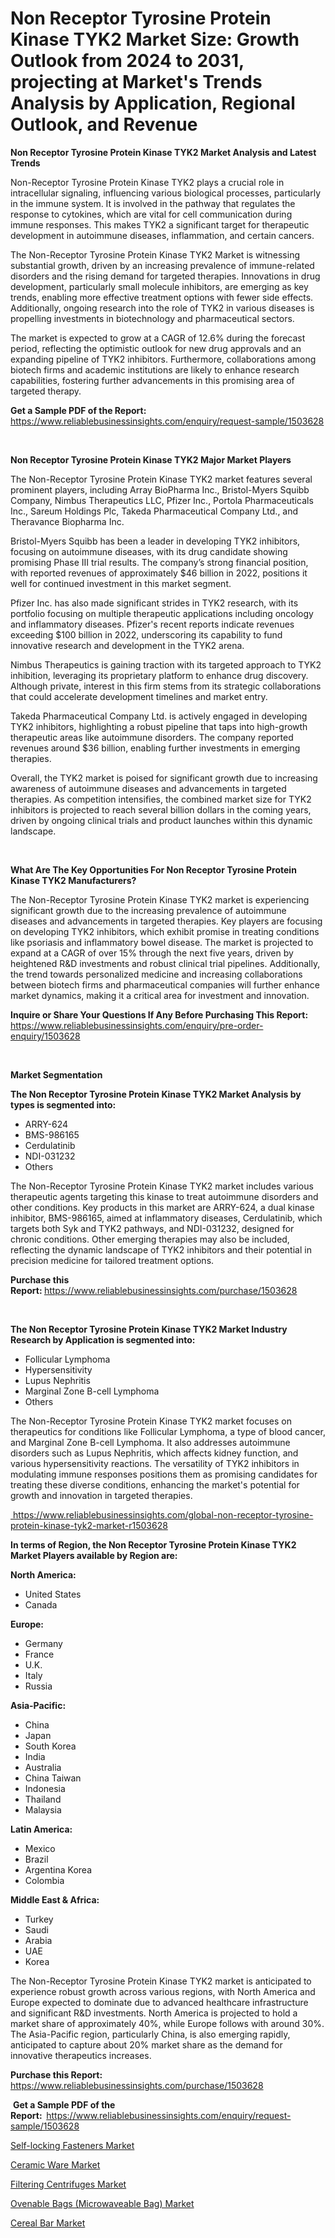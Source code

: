 <p><h1>Non Receptor Tyrosine Protein Kinase TYK2 Market Size: Growth Outlook from 2024 to 2031, projecting at Market's Trends Analysis by Application, Regional Outlook, and Revenue</h1></p><p><strong>Non Receptor Tyrosine Protein Kinase TYK2 Market Analysis and Latest Trends</strong></p>
<p><p>Non-Receptor Tyrosine Protein Kinase TYK2 plays a crucial role in intracellular signaling, influencing various biological processes, particularly in the immune system. It is involved in the pathway that regulates the response to cytokines, which are vital for cell communication during immune responses. This makes TYK2 a significant target for therapeutic development in autoimmune diseases, inflammation, and certain cancers.</p><p>The Non-Receptor Tyrosine Protein Kinase TYK2 Market is witnessing substantial growth, driven by an increasing prevalence of immune-related disorders and the rising demand for targeted therapies. Innovations in drug development, particularly small molecule inhibitors, are emerging as key trends, enabling more effective treatment options with fewer side effects. Additionally, ongoing research into the role of TYK2 in various diseases is propelling investments in biotechnology and pharmaceutical sectors.</p><p>The market is expected to grow at a CAGR of 12.6% during the forecast period, reflecting the optimistic outlook for new drug approvals and an expanding pipeline of TYK2 inhibitors. Furthermore, collaborations among biotech firms and academic institutions are likely to enhance research capabilities, fostering further advancements in this promising area of targeted therapy.</p></p>
<p><strong>Get a Sample PDF of the Report:&nbsp;</strong> <a href="https://www.reliablebusinessinsights.com/enquiry/request-sample/1503628?utm_campaign=60&utm_medium=2&utm_source=Github&utm_content=ia&utm_term=27092024&utm_id=non-receptor-tyrosine-protein-kinase-tyk2">https://www.reliablebusinessinsights.com/enquiry/request-sample/1503628</a></p>
<p>&nbsp;</p>
<p><strong>Non Receptor Tyrosine Protein Kinase TYK2 Major Market Players</strong></p>
<p><p>The Non-Receptor Tyrosine Protein Kinase TYK2 market features several prominent players, including Array BioPharma Inc., Bristol-Myers Squibb Company, Nimbus Therapeutics LLC, Pfizer Inc., Portola Pharmaceuticals Inc., Sareum Holdings Plc, Takeda Pharmaceutical Company Ltd., and Theravance Biopharma Inc. </p><p>Bristol-Myers Squibb has been a leader in developing TYK2 inhibitors, focusing on autoimmune diseases, with its drug candidate showing promising Phase III trial results. The company’s strong financial position, with reported revenues of approximately $46 billion in 2022, positions it well for continued investment in this market segment.</p><p>Pfizer Inc. has also made significant strides in TYK2 research, with its portfolio focusing on multiple therapeutic applications including oncology and inflammatory diseases. Pfizer's recent reports indicate revenues exceeding $100 billion in 2022, underscoring its capability to fund innovative research and development in the TYK2 arena.</p><p>Nimbus Therapeutics is gaining traction with its targeted approach to TYK2 inhibition, leveraging its proprietary platform to enhance drug discovery. Although private, interest in this firm stems from its strategic collaborations that could accelerate development timelines and market entry.</p><p>Takeda Pharmaceutical Company Ltd. is actively engaged in developing TYK2 inhibitors, highlighting a robust pipeline that taps into high-growth therapeutic areas like autoimmune disorders. The company reported revenues around $36 billion, enabling further investments in emerging therapies.</p><p>Overall, the TYK2 market is poised for significant growth due to increasing awareness of autoimmune diseases and advancements in targeted therapies. As competition intensifies, the combined market size for TYK2 inhibitors is projected to reach several billion dollars in the coming years, driven by ongoing clinical trials and product launches within this dynamic landscape.</p></p>
<p>&nbsp;</p>
<p><strong>What Are The Key Opportunities For Non Receptor Tyrosine Protein Kinase TYK2 Manufacturers?</strong></p>
<p><p>The Non-Receptor Tyrosine Protein Kinase TYK2 market is experiencing significant growth due to the increasing prevalence of autoimmune diseases and advancements in targeted therapies. Key players are focusing on developing TYK2 inhibitors, which exhibit promise in treating conditions like psoriasis and inflammatory bowel disease. The market is projected to expand at a CAGR of over 15% through the next five years, driven by heightened R&D investments and robust clinical trial pipelines. Additionally, the trend towards personalized medicine and increasing collaborations between biotech firms and pharmaceutical companies will further enhance market dynamics, making it a critical area for investment and innovation.</p></p>
<p><strong>Inquire or Share Your Questions If Any Before Purchasing This Report:</strong> <a href="https://www.reliablebusinessinsights.com/enquiry/pre-order-enquiry/1503628?utm_campaign=60&utm_medium=2&utm_source=Github&utm_content=ia&utm_term=27092024&utm_id=non-receptor-tyrosine-protein-kinase-tyk2">https://www.reliablebusinessinsights.com/enquiry/pre-order-enquiry/1503628</a></p>
<p>&nbsp;</p>
<p><strong>Market Segmentation</strong></p>
<p><strong>The Non Receptor Tyrosine Protein Kinase TYK2 Market Analysis by types is segmented into:</strong></p>
<p><ul><li>ARRY-624</li><li>BMS-986165</li><li>Cerdulatinib</li><li>NDI-031232</li><li>Others</li></ul></p>
<p><p>The Non-Receptor Tyrosine Protein Kinase TYK2 market includes various therapeutic agents targeting this kinase to treat autoimmune disorders and other conditions. Key products in this market are ARRY-624, a dual kinase inhibitor, BMS-986165, aimed at inflammatory diseases, Cerdulatinib, which targets both Syk and TYK2 pathways, and NDI-031232, designed for chronic conditions. Other emerging therapies may also be included, reflecting the dynamic landscape of TYK2 inhibitors and their potential in precision medicine for tailored treatment options.</p></p>
<p><strong>Purchase this Report:&nbsp;</strong><a href="https://www.reliablebusinessinsights.com/purchase/1503628?utm_campaign=60&utm_medium=2&utm_source=Github&utm_content=ia&utm_term=27092024&utm_id=non-receptor-tyrosine-protein-kinase-tyk2">https://www.reliablebusinessinsights.com/purchase/1503628</a></p>
<p>&nbsp;</p>
<p><strong>The Non Receptor Tyrosine Protein Kinase TYK2 Market Industry Research by Application is segmented into:</strong></p>
<p><ul><li>Follicular Lymphoma</li><li>Hypersensitivity</li><li>Lupus Nephritis</li><li>Marginal Zone B-cell Lymphoma</li><li>Others</li></ul></p>
<p><p>The Non-Receptor Tyrosine Protein Kinase TYK2 market focuses on therapeutics for conditions like Follicular Lymphoma, a type of blood cancer, and Marginal Zone B-cell Lymphoma. It also addresses autoimmune disorders such as Lupus Nephritis, which affects kidney function, and various hypersensitivity reactions. The versatility of TYK2 inhibitors in modulating immune responses positions them as promising candidates for treating these diverse conditions, enhancing the market's potential for growth and innovation in targeted therapies.</p></p>
<p><a href="https://www.reliablebusinessinsights.com/global-non-receptor-tyrosine-protein-kinase-tyk2-market-r1503628?utm_campaign=60&utm_medium=2&utm_source=Github&utm_content=ia&utm_term=27092024&utm_id=non-receptor-tyrosine-protein-kinase-tyk2">&nbsp;https://www.reliablebusinessinsights.com/global-non-receptor-tyrosine-protein-kinase-tyk2-market-r1503628</a></p>
<p><strong>In terms of Region, the Non Receptor Tyrosine Protein Kinase TYK2 Market Players available by Region are:</strong></p>
<p>
    <p> <strong> North America: </strong>
        <ul>
            <li>United States</li>
            <li>Canada</li>
        </ul>
        </p> 
    <p> <strong> Europe: </strong>
        <ul>
            <li>Germany</li>
            <li>France</li>
            <li>U.K.</li>
            <li>Italy</li>
            <li>Russia</li>
        </ul>
        </p> 
    <p> <strong> Asia-Pacific: </strong>
        <ul>
            <li>China</li>
            <li>Japan</li>
            <li>South Korea</li>
            <li>India</li>
            <li>Australia</li>
            <li>China Taiwan</li>
            <li>Indonesia</li>
            <li>Thailand</li>
            <li>Malaysia</li>
        </ul>
        </p> 
    <p> <strong> Latin America: </strong>
        <ul>
            <li>Mexico</li>
            <li>Brazil</li>
            <li>Argentina Korea</li>
            <li>Colombia</li>
        </ul>
        </p> 
    <p> <strong> Middle East & Africa: </strong>
        <ul>
            <li>Turkey</li>
            <li>Saudi</li>
            <li>Arabia</li>
            <li>UAE</li>
            <li>Korea</li>
        </ul>
    </p>
    </p>
<p><p>The Non-Receptor Tyrosine Protein Kinase TYK2 market is anticipated to experience robust growth across various regions, with North America and Europe expected to dominate due to advanced healthcare infrastructure and significant R&D investments. North America is projected to hold a market share of approximately 40%, while Europe follows with around 30%. The Asia-Pacific region, particularly China, is also emerging rapidly, anticipated to capture about 20% market share as the demand for innovative therapeutics increases.</p></p>
<p><strong>Purchase this Report: </strong><a href="https://www.reliablebusinessinsights.com/purchase/1503628?utm_campaign=60&utm_medium=2&utm_source=Github&utm_content=ia&utm_term=27092024&utm_id=non-receptor-tyrosine-protein-kinase-tyk2">https://www.reliablebusinessinsights.com/purchase/1503628</a></p>
<p>&nbsp;<strong>Get a Sample PDF of the Report:&nbsp;&nbsp;</strong><a href="https://www.reliablebusinessinsights.com/enquiry/request-sample/1503628?utm_campaign=60&utm_medium=2&utm_source=Github&utm_content=ia&utm_term=27092024&utm_id=non-receptor-tyrosine-protein-kinase-tyk2">https://www.reliablebusinessinsights.com/enquiry/request-sample/1503628</a></p>
<p><strong></strong></p>
<p><p><a href="https://issuu.com/reportprime-2/docs/self-locking-fasteners-market-size-_a8da2f4842b50b?utm_campaign=60&utm_medium=2&utm_source=Github&utm_content=ia&utm_term=27092024&utm_id=non-receptor-tyrosine-protein-kinase-tyk2">Self-locking Fasteners Market</a></p><p><a href="https://www.linkedin.com/pulse/ceramic-ware-market-size-segmentation-trends-growth-analysis-ifxuc?trackingId=mGacq%2FXUQpKTVCwHZroP%2Bg%3D%3D&utm_campaign=60&utm_medium=2&utm_source=Github&utm_content=ia&utm_term=27092024&utm_id=non-receptor-tyrosine-protein-kinase-tyk2">Ceramic Ware Market</a></p><p><a href="https://github.com/MarilynDouglas476/Market-Research-Report-List-1/blob/main/filtering-centrifuges-market.md?utm_campaign=60&utm_medium=2&utm_source=Github&utm_content=ia&utm_term=27092024&utm_id=non-receptor-tyrosine-protein-kinase-tyk2">Filtering Centrifuges Market</a></p><p><a href="https://issuu.com/reportprime-2/docs/ovenable-bags-microwaveable-bag-mar_21efcdbb70e413?utm_campaign=60&utm_medium=2&utm_source=Github&utm_content=ia&utm_term=27092024&utm_id=non-receptor-tyrosine-protein-kinase-tyk2">Ovenable Bags (Microwaveable Bag) Market</a></p><p><a href="https://www.linkedin.com/pulse/analyzing-cereal-bar-market-dynamics-growth-drivers-forecasted-ixstc?trackingId=DVWbcdn3Q8%2BWOFcHy%2FUAfA%3D%3D&utm_campaign=60&utm_medium=2&utm_source=Github&utm_content=ia&utm_term=27092024&utm_id=non-receptor-tyrosine-protein-kinase-tyk2">Cereal Bar Market</a></p></p>